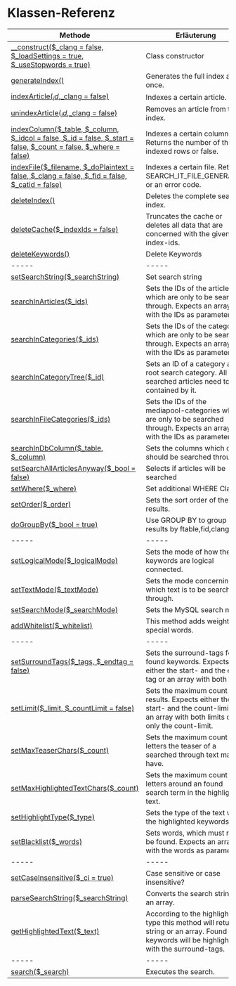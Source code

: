 # Klassen-Referenz

Methode | Erläuterung
-----|-----
[__construct($_clang = false, $_loadSettings = true, $_useStopwords = true)](https://github.com/friendsofredaxo/search_it/blob/Doku/lib/search_it.php#L72) | Class constructor
[generateIndex()](https://github.com/friendsofredaxo/search_it/blob/Doku/lib/search_it.php#L364) | Generates the full index at once.
[indexArticle($_id,$_clang = false)](https://github.com/friendsofredaxo/search_it/blob/Doku/lib/search_it.php#L422) | Indexes a certain article.
[unindexArticle($_id,$_clang = false)](https://github.com/friendsofredaxo/search_it/blob/Doku/lib/search_it.php#L929) | Removes an article from the index.
[indexColumn($_table, $_column, $_idcol = false, $_id = false, $_start = false, $_count = false, $_where = false)](https://github.com/friendsofredaxo/search_it/blob/Doku/lib/search_it.php#L569) | Indexes a certain column. Returns the number of the indexed rows or false.
[indexFile($_filename, $_doPlaintext = false, $_clang = false, $_fid = false, $_catid = false)](https://github.com/friendsofredaxo/search_it/blob/Doku/lib/search_it.php#L734) | Indexes a certain file. Returns SEARCH_IT_FILE_GENERATED or an error code.
[deleteIndex()](https://github.com/friendsofredaxo/search_it/blob/Doku/lib/search_it.php#L960) | Deletes the complete search index.
[deleteCache($_indexIds = false)](https://github.com/friendsofredaxo/search_it/blob/Doku/lib/search_it.php#L1691) | Truncates the cache or deletes all data that are concerned with the given index-ids.
[deleteKeywords()](https://github.com/friendsofredaxo/search_it/blob/Doku/lib/search_it.php#L1772) | Delete Keywords
-----|-----
[setSearchString($_searchString)](https://github.com/friendsofredaxo/search_it/blob/Doku/lib/search_it.php#L860) | Set search string
[searchInArticles($_ids)](https://github.com/friendsofredaxo/search_it/blob/Doku/lib/search_it.php#L1041) | Sets the IDs of the articles which are only to be searched through. Expects an array with the IDs as parameters.
[searchInCategories($_ids)](https://github.com/friendsofredaxo/search_it/blob/Doku/lib/search_it.php#L1051) | Sets the IDs of the categories which are only to be searched through. Expects an array with the IDs as parameters.
[searchInCategoryTree($_id)](https://github.com/friendsofredaxo/search_it/blob/Doku/lib/search_it.php#L1051) | Sets an ID of a category as root search category. All searched articles need to be contained by it.
[searchInFileCategories($_ids)](https://github.com/friendsofredaxo/search_it/blob/Doku/lib/search_it.php#L1061) | Sets the IDs of the mediapool-categories which are only to be searched through. Expects an array with the IDs as parameters.
[searchInDbColumn($_table, $_column)](https://github.com/friendsofredaxo/search_it/blob/Doku/lib/search_it.php#L1072) | Sets the columns which only should be searched through.
[setSearchAllArticlesAnyway($_bool = false)](https://github.com/friendsofredaxo/search_it/blob/Doku/lib/search_it.php#L238) | Selects if articles will be searched
[setWhere($_where)](https://github.com/friendsofredaxo/search_it/blob/Doku/lib/search_it.php#L1091) | Set additional WHERE Clause
[setOrder($_order)](https://github.com/friendsofredaxo/search_it/blob/Doku/lib/search_it.php#L1211) | Sets the sort order of the results.
[doGroupBy($_bool = true)](https://github.com/friendsofredaxo/search_it/blob/Doku/lib/search_it.php#L243) | Use GROUP BY to group results by ftable,fid,clang
-----|-----
[setLogicalMode($_logicalMode)](https://github.com/friendsofredaxo/search_it/blob/Doku/lib/search_it.php#L1107) | Sets the mode of how the keywords are logical connected.
[setTextMode($_textMode)](https://github.com/friendsofredaxo/search_it/blob/Doku/lib/search_it.php#L1143) | Sets the mode concerning which text is to be searched through.
[setSearchMode($_searchMode)](https://github.com/friendsofredaxo/search_it/blob/Doku/lib/search_it.php#L1184) | Sets the MySQL search mode.
[addWhitelist($_whitelist)](https://github.com/friendsofredaxo/search_it/blob/Doku/lib/search_it.php#L1334) | This method adds weight to special words.
-----|-----
[setSurroundTags($_tags, $_endtag = false)](https://github.com/friendsofredaxo/search_it/blob/Doku/lib/search_it.php#L975) | Sets the surround-tags for found keywords. Expects either the start- and the end-tag or an array with both tags.
[setLimit($_limit, $_countLimit = false)](https://github.com/friendsofredaxo/search_it/blob/Doku/lib/search_it.php#L997) | Sets the maximum count of results. Expects either the start- and the count-limit or an array with both limits or only the count-limit.
[setMaxTeaserChars($_count)](https://github.com/friendsofredaxo/search_it/blob/Doku/lib/search_it.php#L348) | Sets the maximum count of letters the teaser of a searched through text may have.
[setMaxHighlightedTextChars($_count)](https://github.com/friendsofredaxo/search_it/blob/Doku/lib/search_it.php#L358) | Sets the maximum count of letters around an found search term in the highlighted text.
[setHighlightType($_type)](https://github.com/friendsofredaxo/search_it/blob/Doku/lib/search_it.php#L1246) | Sets the type of the text with the highlighted keywords.
[setBlacklist($_words)](https://github.com/friendsofredaxo/search_it/blob/Doku/lib/search_it.php#L1014) | Sets words, which must not be found. Expects an array with the words as parameters.
-----|-----
[setCaseInsensitive($_ci = true)](https://github.com/friendsofredaxo/search_it/blob/Doku/lib/search_it.php#L1350) | Case sensitive or case insensitive?
[parseSearchString($_searchString)](https://github.com/friendsofredaxo/search_it/blob/Doku/lib/search_it.php#L1276) | Converts the search string to an array.
[getHighlightedText($_text)](https://github.com/friendsofredaxo/search_it/blob/Doku/lib/search_it.php#L1419) | According to the highlight-type this method will return a string or an array. Found keywords will be highlighted with the surround-tags.
-----|-----
[search($_search)](https://github.com/friendsofredaxo/search_it/blob/Doku/lib/search_it.php#L1785) | Executes the search.
